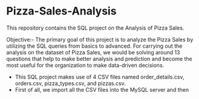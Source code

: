 # Pizza-Sales-Analysis
This repository contains the SQL project on the Analysis of Pizza Sales.

Objective:- The primary goal of this project is to analyze the Pizza Sales by utilizing the SQL queries from basics to advanced. For carrying out the analysis on the dataset of Pizza Sales, we would be solving around 13 questions that help to make better analysis and prediction and become the most useful for the organization to make data-driven decisions.

* This SQL project makes use of 4 CSV files named order_details.csv, orders.csv, pizza_types.csv, and pizzas.csv.
* First of all, we import all the CSV files into the MySQL server and then 
